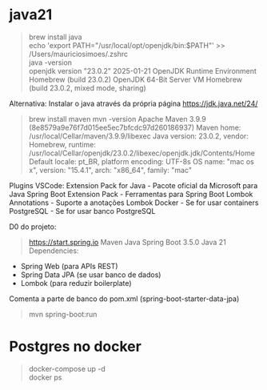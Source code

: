 # java21

> brew install java  
> echo 'export PATH="/usr/local/opt/openjdk/bin:$PATH"' >> /Users/mauriciosimoes/.zshrc  
> java -version     
openjdk version "23.0.2" 2025-01-21
OpenJDK Runtime Environment Homebrew (build 23.0.2)
OpenJDK 64-Bit Server VM Homebrew (build 23.0.2, mixed mode, sharing)

Alternativa: Instalar o java através da própria página
https://jdk.java.net/24/

> brew install maven
> mvn -version
Apache Maven 3.9.9 (8e8579a9e76f7d015ee5ec7bfcdc97d260186937)
Maven home: /usr/local/Cellar/maven/3.9.9/libexec
Java version: 23.0.2, vendor: Homebrew, runtime: /usr/local/Cellar/openjdk/23.0.2/libexec/openjdk.jdk/Contents/Home
Default locale: pt_BR, platform encoding: UTF-8s
OS name: "mac os x", version: "15.4.1", arch: "x86_64", family: "mac"

Plugins VSCode:
Extension Pack for Java	- Pacote oficial da Microsoft para Java
Spring Boot Extension Pack - Ferramentas para Spring Boot
Lombok Annotations - Suporte a anotações Lombok
Docker - Se for usar containers
PostgreSQL - Se for usar banco PostgreSQL

D0 do projeto:
> https://start.spring.io
Maven
Java
Spring Boot 3.5.0
Java 21
Dependencies:
- Spring Web (para APIs REST)
- Spring Data JPA (se usar banco de dados)
- Lombok (para reduzir boilerplate)

Comenta a parte de banco do pom.xml (spring-boot-starter-data-jpa)

> mvn spring-boot:run  

# Postgres no docker

> docker-compose up -d  
> docker ps  
